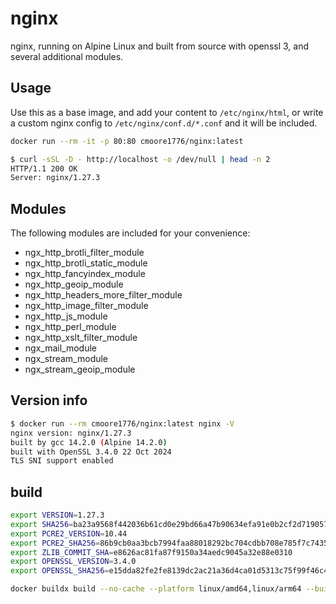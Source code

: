 # nginx

nginx, running on Alpine Linux and built from source with openssl 3, and several additional modules.

## Usage

Use this as a base image, and add your content to `/etc/nginx/html`, or write a custom nginx config to `/etc/nginx/conf.d/*.conf` and it will be included.

```bash
docker run --rm -it -p 80:80 cmoore1776/nginx:latest
```

```bash
$ curl -sSL -D - http://localhost -o /dev/null | head -n 2
HTTP/1.1 200 OK
Server: nginx/1.27.3
```

## Modules

The following modules are included for your convenience:

- ngx_http_brotli_filter_module
- ngx_http_brotli_static_module
- ngx_http_fancyindex_module
- ngx_http_geoip_module
- ngx_http_headers_more_filter_module
- ngx_http_image_filter_module
- ngx_http_js_module
- ngx_http_perl_module
- ngx_http_xslt_filter_module
- ngx_mail_module
- ngx_stream_module
- ngx_stream_geoip_module

## Version info

```bash
$ docker run --rm cmoore1776/nginx:latest nginx -V
nginx version: nginx/1.27.3
built by gcc 14.2.0 (Alpine 14.2.0) 
built with OpenSSL 3.4.0 22 Oct 2024
TLS SNI support enabled
```

## build

```bash
export VERSION=1.27.3
export SHA256=ba23a9568f442036b61cd0e29bd66a47b90634efa91e0b2cf2d719057a9b7903
export PCRE2_VERSION=10.44
export PCRE2_SHA256=86b9cb0aa3bcb7994faa88018292bc704cdbb708e785f7c74352ff6ea7d3175b
export ZLIB_COMMIT_SHA=e8626ac81fa87f9150a34aedc9045a32e88e0310
export OPENSSL_VERSION=3.4.0
export OPENSSL_SHA256=e15dda82fe2fe8139dc2ac21a36d4ca01d5313c75f99f46c4e8a27709b7294bf

docker buildx build --no-cache --platform linux/amd64,linux/arm64 --build-arg VERSION --build-arg SHA256 --build-arg PCRE2_VERSION --build-arg PCRE2_SHA256 --build-arg ZLIB_COMMIT_SHA --build-arg OPENSSL_VERSION --build-arg OPENSSL_SHA256 --build-arg MORE_HEADERS_COMMIT_SHA -t cmoore1776/nginx:latest -t cmoore1776/nginx:${VERSION} -t cmoore1776/nginx:${VERSION}-openssl-${OPENSSL_VERSION} --pull --push .
```
